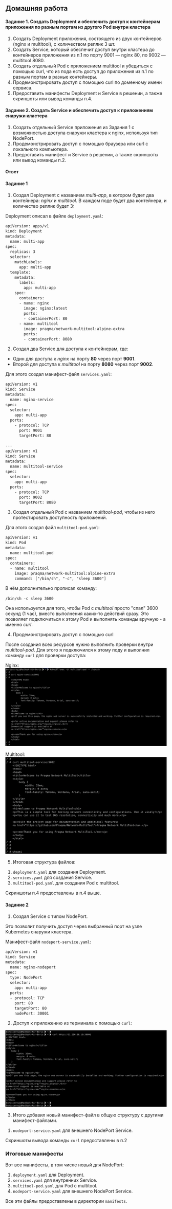 ## Домашняя работа

#### Задание 1. Создать Deployment и обеспечить доступ к контейнерам приложения по разным портам из другого Pod внутри кластера

1) Создать Deployment приложения, состоящего из двух контейнеров (nginx и multitool), с количеством реплик 3 шт.
2) Создать Service, который обеспечит доступ внутри кластера до контейнеров приложения из п.1 по порту 9001 — nginx 80, по 9002 — multitool 8080.
3) Создать отдельный Pod с приложением multitool и убедиться с помощью curl, что из пода есть доступ до приложения из п.1 по разным портам в разные контейнеры.
4) Продемонстрировать доступ с помощью curl по доменному имени сервиса.
5) Предоставить манифесты Deployment и Service в решении, а также скриншоты или вывод команды п.4.

#### Задание 2. Создать Service и обеспечить доступ к приложениям снаружи кластера

1) Создать отдельный Service приложения из Задания 1 с возможностью доступа снаружи кластера к nginx, используя тип NodePort.
2) Продемонстрировать доступ с помощью браузера или curl с локального компьютера.
3) Предоставить манифест и Service в решении, а также скриншоты или вывод команды п.2.

#### Ответ

#### Задание 1

1) Создал Deployment с названием *multi-app*, в котором будет два контейнера: *nginx* и *multitool*. В каждом поде будет два контейнера, и количество реплик будет 3:

Deployment описал в файле `deployment.yaml`:

```
apiVersion: apps/v1
kind: Deployment
metadata:
  name: multi-app
spec:
  replicas: 3
  selector:
    matchLabels:
      app: multi-app
  template:
    metadata:
      labels:
        app: multi-app
    spec:
      containers:
      - name: nginx
        image: nginx:latest
        ports:
        - containerPort: 80
      - name: multitool
        image: praqma/network-multitool:alpine-extra
        ports:
        - containerPort: 8080
```

2) Создал два Service для доступа к контейнерам, где:

- Один для доступа к *nginx* на порту **80** через порт **9001**.
- Второй для доступа к *multitool* на порту **8080** через порт **9002**.

Для этого создал манифест-файл `services.yaml`:

```
apiVersion: v1
kind: Service
metadata:
  name: nginx-service
spec:
  selector:
    app: multi-app
  ports:
    - protocol: TCP
      port: 9001
      targetPort: 80

---
apiVersion: v1
kind: Service
metadata:
  name: multitool-service
spec:
  selector:
    app: multi-app
  ports:
    - protocol: TCP
      port: 9002
      targetPort: 8080
```

3) Создал отдельный Pod с названием *multitool-pod*, чтобы из него протестировать доступность приложений.

Для этого создал файл `multitool-pod.yaml`:

```
apiVersion: v1
kind: Pod
metadata:
  name: multitool-pod
spec:
  containers:
  - name: multitool
    image: praqma/network-multitool:alpine-extra
    command: ["/bin/sh", "-c", "sleep 3600"]
```

В нём дополнительно прописал команду:

`/bin/sh -c sleep 3600`

Она используется для того, чтобы Pod с *multitool* просто "спал" 3600 секунд (1 час), вместо выполнения каких-то действий сразу. Это позволяет подключиться к этому Pod и выполнять команды вручную - а именно *curl*.

4) Продемонстрировать доступ с помощью curl

После создания всех ресурсов нужно выполнить проверки внутри *multitool-pod*. Для этого я подключился к этому поду и выполнил команду `curl` для проверки доступа:

Nginx:
![curl_nginx.png](screenshots/curl_nginx.png)

Multitool:
![curl_multitool.png](screenshots/curl_multitool.png)

5) Итоговая структура файлов:

1. `deployment.yaml` для создания Deployment.
2. `services.yaml` для создания Service.
3. `multitool-pod.yaml` для создания Pod с multitool.

Скриншоты п.4 предоставлены в п.4 выше.

#### Задание 2

1) Создал Service с типом NodePort.

Это позволит получить доступ через выбранный порт на узле Kubernetes снаружи кластера.

Манифест-файл `nodeport-service.yaml`:

```
apiVersion: v1
kind: Service
metadata:
  name: nginx-nodeport
spec:
  type: NodePort
  selector:
    app: multi-app
  ports:
  - protocol: TCP
    port: 80
    targetPort: 80
    nodePort: 30001
```

2) Доступ к приложению из терминала с помощью `curl`:

![external_curl_nginx.png](screenshots/external_curl_nginx.png)

3) Итого добавил новый манифест-файл в общую структуру с другими манифест-файлами.

1. `nodeport-service.yaml` для внешнего NodePort Service.

Скриншоты вывода команды `curl` предоставлены в п.2

### Итоговые манифесты

Вот все манифесты, в том числе новый для NodePort:

1. `deployment.yaml` для Deployment.
2. `services.yaml` для внутренних Service.
3. `multitool-pod.yaml` для Pod с multitool.
4. `nodeport-service.yaml` для внешнего NodePort Service.

Все эти файлы предоставлены в директории `manifests`.
